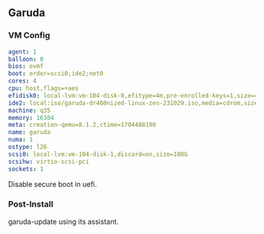 ## Garuda

### VM Config

```yaml
agent: 1
balloon: 0
bios: ovmf
boot: order=scsi0;ide2;net0
cores: 4
cpu: host,flags=+aes
efidisk0: local-lvm:vm-104-disk-0,efitype=4m,pre-enrolled-keys=1,size=4M
ide2: local:iso/garuda-dr460nized-linux-zen-231029.iso,media=cdrom,size=2565330K
machine: q35
memory: 16384
meta: creation-qemu=8.1.2,ctime=1704488190
name: garuda
numa: 1
ostype: l26
scsi0: local-lvm:vm-104-disk-1,discard=on,size=100G
scsihw: virtio-scsi-pci
sockets: 1

```

Disable secure boot in uefi.


### Post-Install

garuda-update using its assistant.
